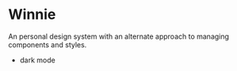 # Winnie

An personal design system with an alternate approach to managing components and styles.

- dark mode 
